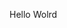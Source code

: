 Hello Wolrd





















































































































































































































































































































































































































































































































































































































































































































































































































































































































































































































































































































































































































































































































































































































































































































































































































































































































































































































































































































































































































































































































































































































































































































































































































































































































































































































































































































































































































































































































































































































































































































































































































































































































































































































































